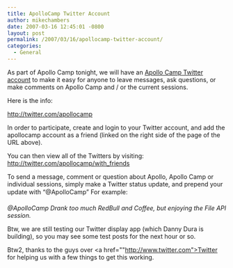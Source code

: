 ```yaml
---
title: ApolloCamp Twitter Account
author: mikechambers
date: 2007-03-16 12:45:01 -0800
layout: post
permalink: /2007/03/16/apollocamp-twitter-account/
categories:
  - General
---
```



As part of Apollo Camp tonight, we will have an [Apollo Camp Twitter account][1] to make it easy for anyone to leave messages, ask questions, or make comments on Apollo Camp and / or the current sessions.

Here is the info:

<http://twitter.com/apollocamp>

In order to participate, create and login to your Twitter account, and add the apollocamp account as a friend (linked on the right side of the page of the URL above).

You can then view all of the Twitters by visiting:  
<http://twitter.com/apollocamp/with_friends>

To send a message, comment or question about Apollo, Apollo Camp or individual sessions, simply make a Twitter status update, and prepend your update with &#8220;@ApolloCamp&#8221; For example:

*@ApolloCamp Drank too much RedBull and Coffee, but enjoying the File API session.*

Btw, we are still testing our Twitter display app (which Danny Dura is building), so you may see some test posts for the next hour or so.

Btw2, thanks to the guys over <a href=""http://www.twitter.com">Twitter</a> for helping us with a few things to get this working.

 [1]: http://twitter.com/apollocamp
